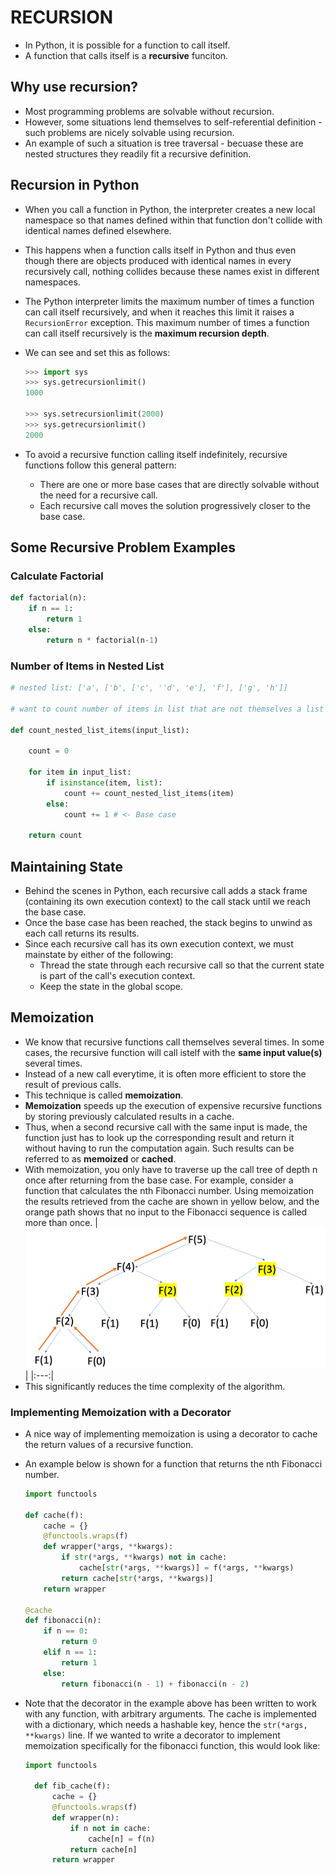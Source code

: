 # RECURSION

- In Python, it is possible for a function to call itself.
- A function that calls itself is a **recursive** funciton.

## Why use recursion?

- Most programming problems are solvable without recursion.
- However, some situations lend themselves to self-referential definition - such problems are nicely solvable using recursion.
- An example of such a situation is tree traversal - becuase these are nested structures they readily fit a recursive definition.

## Recursion in Python

- When you call a function in Python, the interpreter creates a new local namespace so that names defined within that function don't collide with identical names defined elsewhere.
- This happens when a function calls itself in Python and thus even though there are objects produced with identical names in every recursively call, nothing collides because these names exist in different namespaces.
- The Python interpreter limits the maximum number of times a function can call itself recursively, and when it reaches this limit it raises a `RecursionError` exception. This maximum number of times a function can call itself recursively is the **maximum recursion depth**.
- We can see and set this as follows:

  ```python
  >>> import sys
  >>> sys.getrecursionlimit()
  1000

  >>> sys.setrecursionlimit(2000)
  >>> sys.getrecursionlimit()
  2000
  ```

- To avoid a recursive function calling itself indefinitely, recursive functions follow this general pattern:
  - There are one or more base cases that are directly solvable without the need for a recursive call.
  - Each recursive call moves the solution progressively closer to the base case.

## Some Recursive Problem Examples

### Calculate Factorial

```python
def factorial(n):
    if n == 1:
        return 1
    else:
        return n * factorial(n-1)
```

### Number of Items in Nested List

```python
# nested list: ['a', ['b', ['c', ''d', 'e'], 'f'], ['g', 'h']]

# want to count number of items in list that are not themselves a list therefore base case is that item is not a list

def count_nested_list_items(input_list):

    count = 0

    for item in input_list:
        if isinstance(item, list):
            count += count_nested_list_items(item)
        else:
            count += 1 # <- Base case

    return count
```

## Maintaining State

- Behind the scenes in Python, each recursive call adds a stack frame (containing its own execution context) to the call stack until we reach the base case.
- Once the base case has been reached, the stack begins to unwind as each call returns its results.
- Since each recursive call has its own execution context, we must mainstate by either of the following:
  - Thread the state through each recursive call so that the current state is part of the call's execution context.
  - Keep the state in the global scope.

## Memoization

- We know that recursive functions call themselves several times. In some cases, the recursive function will call istelf with the **same input value(s)** several times.
- Instead of a new call everytime, it is often more efficient to store the result of previous calls.
- This technique is called **memoization**.
- **Memoization** speeds up the execution of expensive recursive functions by storing previously calculated results in a cache.
- Thus, when a second recursive call with the same input is made, the function just has to look up the corresponding result and return it without having to run the computation again. Such results can be referred to as **memoized** or **cached**.
- With memoization, you only have to traverse up the call tree of depth n once after returning from the base case. For example, consider a function that calculates the nth Fibonacci number. Using memoization the results retrieved from the cache are shown in yellow below, and the orange path shows that no input to the Fibonacci sequence is called more than once.
  |![](./images/memoization.webp)|
  |:---:|
- This significantly reduces the time complexity of the algorithm.

### Implementing Memoization with a Decorator

- A nice way of implementing memoization is using a decorator to cache the return values of a recursive function.
- An example below is shown for a function that returns the nth Fibonacci number.

  ```python
  import functools

  def cache(f):
      cache = {}
      @functools.wraps(f)
      def wrapper(*args, **kwargs):
          if str(*args, **kwargs) not in cache:
              cache[str(*args, **kwargs)] = f(*args, **kwargs)
          return cache[str(*args, **kwargs)]
      return wrapper

  @cache
  def fibonacci(n):
      if n == 0:
          return 0
      elif n == 1:
          return 1
      else:
          return fibonacci(n - 1) + fibonacci(n - 2)
  ```

- Note that the decorator in the example above has been written to work with any function, with arbitrary arguments. The cache is implemented with a dictionary, which needs a hashable key, hence the `str(*args, **kwargs)` line. If we wanted to write a decorator to implement memoization specifically for the fibonacci function, this would look like:

  ```python
  import functools

    def fib_cache(f):
        cache = {}
        @functools.wraps(f)
        def wrapper(n):
            if n not in cache:
                cache[n] = f(n)
            return cache[n]
        return wrapper
  ```
